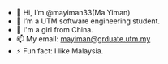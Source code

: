 - 👋 Hi, I’m @mayiman33(Ma Yiman)
- 👀 I’m a UTM software engineering student.
- 🌱 I'm a girl from China.
- 📫 My email: mayiman@grduate.utm.my
- ⚡ Fun fact: I like Malaysia.

<!---
mayiman33/mayiman33 is a ✨ special ✨ repository because its `README.md` (this file) appears on your GitHub profile.
You can click the Preview link to take a look at your changes.
--->
